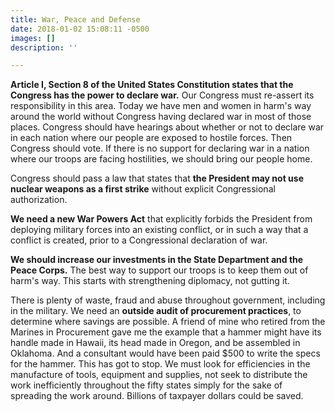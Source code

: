 ```yaml
---
title: War, Peace and Defense
date: 2018-01-02 15:08:11 -0500
images: []
description: ''

---
```

**Article I, Section 8 of the United States Constitution states that the Congress has the power to declare war.**  Our Congress must re-assert its responsibility in this area.  Today we have men and women in harm's way around the world without Congress having declared war in most of those places.  Congress should have hearings about whether or not to declare war in each nation where our people are exposed to hostile forces.  Then Congress should vote.  If there is no support for declaring war in a nation where our troops are facing hostilities, we should bring our people home.

Congress should pass a law that states that **the President may not use nuclear weapons as a first strike** without explicit Congressional authorization.

**We need a new War Powers Act** that explicitly forbids the President from deploying military forces into an existing conflict, or in such a way that a conflict is created, prior to a Congressional declaration of war.

**We should increase our investments in the State Department and the Peace Corps.**  The best way to support our troops is to keep them out of harm's way.  This starts with strengthening diplomacy, not gutting it.  

There is plenty of waste, fraud and abuse throughout government, including in the military.  We need an **outside audit of procurement practices**, to determine where savings are possible.  A friend of mine who retired from the Marines in Procurement gave me the example that a hammer might have its handle made in Hawaii, its head made in Oregon, and be assembled in Oklahoma.  And a consultant would have been paid $500 to write the specs for the hammer.  This has got to stop.  We must look for efficiencies in the manufacture of tools, equipment and supplies, not seek to distribute the work inefficiently throughout the fifty states simply for the sake of spreading the work around.  Billions of taxpayer dollars could be saved.